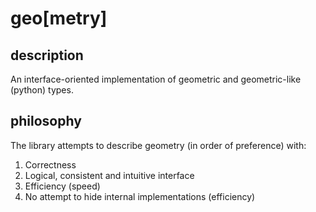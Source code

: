 
# geo[metry]
## description
An interface-oriented implementation of geometric and geometric-like (python) types.
## philosophy
The library attempts to describe geometry (in order of preference) with:

 1. Correctness
 2. Logical, consistent and intuitive interface
 3. Efficiency (speed)
 4. No attempt to hide internal implementations (efficiency)

